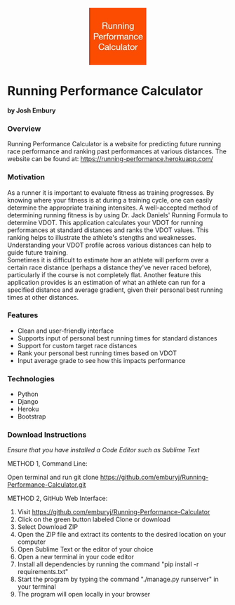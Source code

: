 <p align="center">
    <img src="./calculate/static/img/rpc_logo.jpg"/>
</p>

# Running Performance Calculator
**by Josh Embury**

### Overview
Running Performance Calculator is a website for predicting future running race
 performance and ranking past performances at various distances.
The website can be found at: https://running-performance.herokuapp.com/

### Motivation
As a runner it is important to evaluate fitness as training progresses. By knowing where your
fitness is at during a training cycle, one can easily determine the appropriate training intensites.
A well-accepted method of determining running fitness is by using Dr. Jack Daniels' Running Formula to
determine VDOT.
This application calculates your VDOT for running performances at standard distances and
ranks the VDOT values. This ranking helps to illustrate the athlete's stengths and weaknesses.
Understanding your VDOT profile across various distances can help to guide future training.
<br>
Sometimes it is difficult to estimate how an athlete will perform over a certain race distance
 (perhaps a distance they've never raced before), particularly if the course is not completely flat.
Another feature this application provides is an estimation of what an athlete can run for a
specified distance and average gradient, given their personal best running
times at other distances.

### Features
<ul>
    <li>Clean and user-friendly interface</li>
    <li>Supports input of personal best running times for standard distances</li>
    <li>Support for custom target race distances</li>
    <li>Rank your personal best running times based on VDOT</li>
    <li>Input average grade to see how this impacts performance</li>
</ul>

### Technologies
<ul>
    <li>Python</li>
    <li>Django</li>
    <li>Heroku</li>
    <li>Bootstrap</li>
</ul>

### Download Instructions

*Ensure that you have installed a Code Editor such as Sublime Text*

METHOD 1, Command Line:

Open terminal and run git clone https://github.com/emburyj/Running-Performance-Calculator.git

METHOD 2, GitHub Web Interface:

1) Visit https://github.com/emburyj/Running-Performance-Calculator
2) Click on the green button labeled Clone or download
3) Select Download ZIP
4) Open the ZIP file and extract its contents to the desired location on your computer
5) Open Sublime Text or the editor of your choice
6) Open a new terminal in your code editor
7) Install all dependencies by running the command "pip install -r requirements.txt"
8) Start the program by typing the command "./manage.py runserver" in your terminal
9) The program will open locally in your browser
